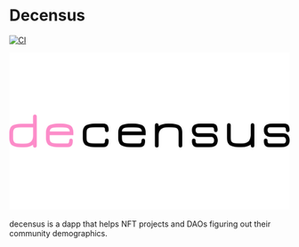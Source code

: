 # Decensus

[![CI](https://github.com/decensus-crypto/app/actions/workflows/ci.yaml/badge.svg)](https://github.com/decensus-crypto/app/actions/workflows/ci.yaml)

![decensus](./img/Logo2.png)

decensus is a dapp that helps NFT projects and DAOs figuring out their community demographics.
